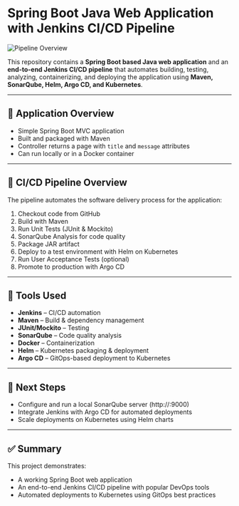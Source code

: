 # Spring Boot Java Web Application with Jenkins CI/CD Pipeline

![Pipeline Overview](https://user-images.githubusercontent.com/43399466/228301952-abc02ca2-9942-4a67-8293-f76647b6f9d8.png)

This repository contains a **Spring Boot based Java web application** and an **end-to-end Jenkins CI/CD pipeline** that automates building, testing, analyzing, containerizing, and deploying the application using **Maven, SonarQube, Helm, Argo CD, and Kubernetes**.

---

## 📌 Application Overview
- Simple Spring Boot MVC application  
- Built and packaged with Maven  
- Controller returns a page with `title` and `message` attributes  
- Can run locally or in a Docker container  

---

## 🧰 CI/CD Pipeline Overview
The pipeline automates the software delivery process for the application:  

1. Checkout code from GitHub  
2. Build with Maven  
3. Run Unit Tests (JUnit & Mockito)  
4. SonarQube Analysis for code quality  
5. Package JAR artifact  
6. Deploy to a test environment with Helm on Kubernetes  
7. Run User Acceptance Tests (optional)  
8. Promote to production with Argo CD  

---

## 🔧 Tools Used
- **Jenkins** – CI/CD automation  
- **Maven** – Build & dependency management  
- **JUnit/Mockito** – Testing  
- **SonarQube** – Code quality analysis  
- **Docker** – Containerization  
- **Helm** – Kubernetes packaging & deployment  
- **Argo CD** – GitOps-based deployment to Kubernetes  

---

## 🚀 Next Steps
- Configure and run a local SonarQube server (http://<ip>:9000)  
- Integrate Jenkins with Argo CD for automated deployments  
- Scale deployments on Kubernetes using Helm charts  

---

## ✅ Summary
This project demonstrates:  
- A working Spring Boot web application  
- An end-to-end Jenkins CI/CD pipeline with popular DevOps tools  
- Automated deployments to Kubernetes using GitOps best practices  

